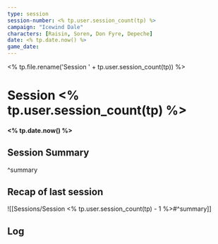 ```yaml
---
type: session
session-number: <% tp.user.session_count(tp) %>
campaign: "Icewind Dale"
characters: [Raisin, Soren, Don Fyre, Depeche]
date: <% tp.date.now() %>
game_date: 
---
```

<% tp.file.rename('Session ' + tp.user.session_count(tp)) %>
# Session <% tp.user.session_count(tp) %>
#### <% tp.date.now() %>
#####

## Session Summary

^summary

## Recap of last session
![[Sessions/Session <% tp.user.session_count(tp) - 1 %>#^summary]]

## Log

